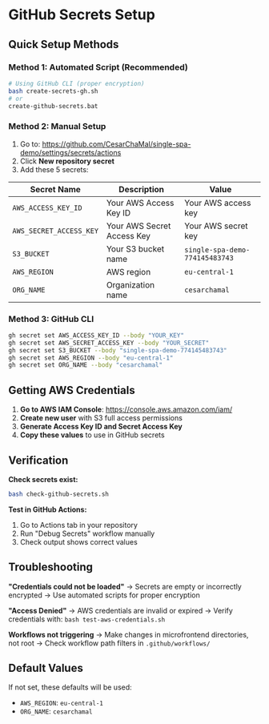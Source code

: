 # GitHub Secrets Setup

## Quick Setup Methods

### Method 1: Automated Script (Recommended)
```bash
# Using GitHub CLI (proper encryption)
bash create-secrets-gh.sh
# or
create-github-secrets.bat
```

### Method 2: Manual Setup
1. Go to: https://github.com/CesarChaMal/single-spa-demo/settings/secrets/actions
2. Click **New repository secret**
3. Add these 5 secrets:

| Secret Name | Description | Value |
|-------------|-------------|-------|
| `AWS_ACCESS_KEY_ID` | Your AWS Access Key ID | Your AWS access key |
| `AWS_SECRET_ACCESS_KEY` | Your AWS Secret Access Key | Your AWS secret key |
| `S3_BUCKET` | Your S3 bucket name | `single-spa-demo-774145483743` |
| `AWS_REGION` | AWS region | `eu-central-1` |
| `ORG_NAME` | Organization name | `cesarchamal` |

### Method 3: GitHub CLI
```bash
gh secret set AWS_ACCESS_KEY_ID --body "YOUR_KEY"
gh secret set AWS_SECRET_ACCESS_KEY --body "YOUR_SECRET"
gh secret set S3_BUCKET --body "single-spa-demo-774145483743"
gh secret set AWS_REGION --body "eu-central-1"
gh secret set ORG_NAME --body "cesarchamal"
```

## Getting AWS Credentials

1. **Go to AWS IAM Console**: https://console.aws.amazon.com/iam/
2. **Create new user** with S3 full access permissions
3. **Generate Access Key ID and Secret Access Key**
4. **Copy these values** to use in GitHub secrets

## Verification

**Check secrets exist:**
```bash
bash check-github-secrets.sh
```

**Test in GitHub Actions:**
1. Go to Actions tab in your repository
2. Run "Debug Secrets" workflow manually
3. Check output shows correct values

## Troubleshooting

**"Credentials could not be loaded"**
→ Secrets are empty or incorrectly encrypted
→ Use automated scripts for proper encryption

**"Access Denied"** 
→ AWS credentials are invalid or expired
→ Verify credentials with: `bash test-aws-credentials.sh`

**Workflows not triggering**
→ Make changes in microfrontend directories, not root
→ Check workflow path filters in `.github/workflows/`

## Default Values

If not set, these defaults will be used:
- `AWS_REGION`: `eu-central-1`
- `ORG_NAME`: `cesarchamal`